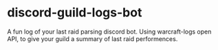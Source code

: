 # discord-guild-logs-bot
A fun log of your last raid parsing discord bot. Using warcraft-logs open API, to give your guild a summary of last raid performences.
